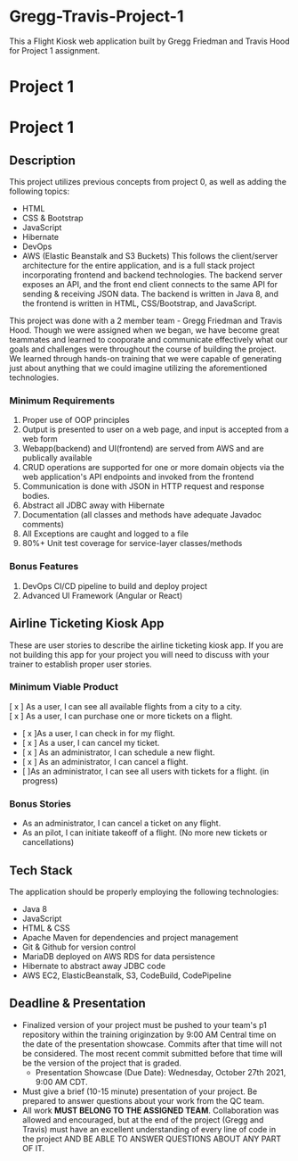# Gregg-Travis-Project-1
This a Flight Kiosk web application built by Gregg Friedman and Travis Hood for Project 1 assignment.
# Project 1

# Project 1

## Description

This project utilizes previous concepts from project 0, as well as adding the following topics:
 - HTML
 - CSS & Bootstrap
 - JavaScript
 - Hibernate
 - DevOps
 - AWS (Elastic  Beanstalk and S3 Buckets)
This follows the client/server architecture for the entire application, and is a full stack project incorporating frontend and backend technologies. 
The backend server exposes an API, and the front end client connects to the same API for sending & receiving JSON data.
The backend is written in Java 8, and the frontend is written in HTML, CSS/Bootstrap, and JavaScript. 

This project was done with a 2 member team - Gregg Friedman and Travis Hood. Though we were assigned when we began, we have become great teammates and learned to cooporate and communicate effectively what our goals and challenges were throughout the course of building the project. We learned through hands-on training that we were capable of generating just about anything that we could imagine utilizing the aforementioned technologies.

### Minimum Requirements
1. Proper use of OOP principles
2. Output is presented to user on a web page, and input is accepted from a web form
3. Webapp(backend) and UI(frontend) are served from AWS and are publically available
4. CRUD operations are supported for one or more domain objects via the web application's API endpoints and invoked from the frontend
5. Communication is done with JSON in HTTP request and response bodies.
6. Abstract all JDBC away with Hibernate
7. Documentation (all classes and methods have adequate Javadoc comments)
8. All Exceptions are caught and logged to a file
9. 80%+ Unit test coverage for service-layer classes/methods

### Bonus Features
1. DevOps CI/CD pipeline to build and deploy project
2. Advanced UI Framework (Angular or React)


## Airline Ticketing Kiosk App
These are user stories to describe the airline ticketing kiosk app. If you are not building this app for your project you will need to discuss with your trainer to establish proper user stories.

### Minimum Viable Product
[ x ] As a user, I can see all available flights from a city to a city.		
[ x ] As a user, I can purchase one or more tickets on a flight.		
- [ x ]As a user, I can check in for my flight.				
- [ x ] As a user, I can cancel my ticket. 				
- [ x ] As an administrator, I can schedule a new flight.			
- [ x ] As an administrator, I can cancel a flight.			
- [ ]As an administrator, I can see all users with tickets for a flight. (in progress)

### Bonus Stories
* As an administrator, I can cancel a ticket on any flight.
* As an pilot, I can initiate takeoff of a flight. (No more new tickets or cancellations)

## Tech Stack
The application should be properly employing the following technologies:
 - Java 8
 - JavaScript
 - HTML & CSS
 - Apache Maven for dependencies and project management
 - Git & Github for version control
 - MariaDB deployed on AWS RDS for data persistence
 - Hibernate to abstract away JDBC code
 - AWS EC2, ElasticBeanstalk, S3, CodeBuild, CodePipeline

## Deadline & Presentation
 - Finalized version of your project must be pushed to your team's p1 repository within the training originzation by 9:00 AM Central time on the date of the presentation showcase. Commits after that time will not be considered. The most recent commit submitted before that time will be the version of the project that is graded.
   - Presentation Showcase (Due Date): Wednesday, October 27th 2021, 9:00 AM CDT.
 - Must give a brief (10-15 minute) presentation of your project. Be prepared to answer questions about your work from the QC team.
 - All work **MUST BELONG TO THE ASSIGNED TEAM**. Collaboration was allowed and encouraged, but at the end of the project (Gregg and Travis) must have an excellent understanding of every line of code in the project AND BE ABLE TO ANSWER QUESTIONS ABOUT ANY PART OF IT.
